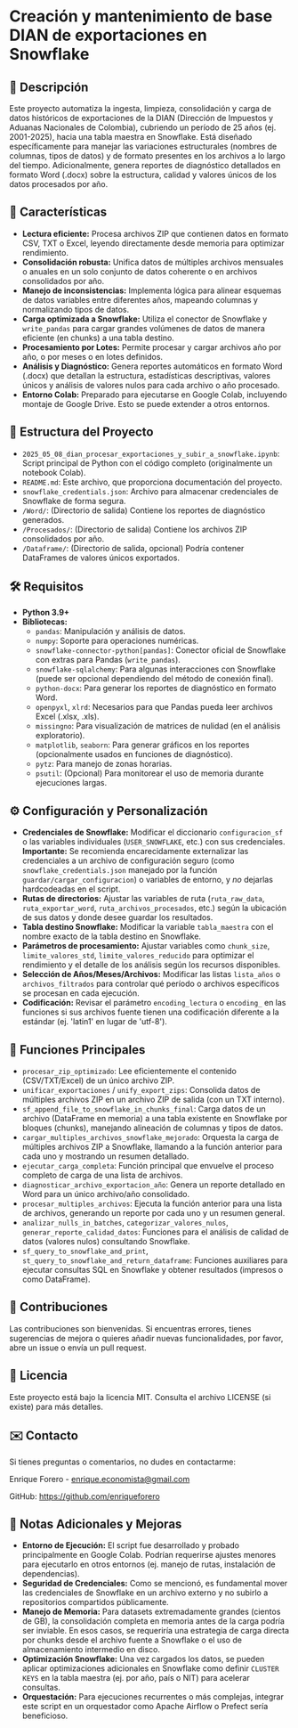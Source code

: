 # Creación y mantenimiento de base DIAN de exportaciones en Snowflake
## 📝 Descripción

Este proyecto automatiza la ingesta, limpieza, consolidación y carga de datos históricos de exportaciones de la DIAN (Dirección de Impuestos y Aduanas Nacionales de Colombia), cubriendo un período de 25 años (ej. 2001-2025), hacia una tabla maestra en Snowflake. Está diseñado específicamente para manejar las variaciones estructurales (nombres de columnas, tipos de datos) y de formato presentes en los archivos a lo largo del tiempo. Adicionalmente, genera reportes de diagnóstico detallados en formato Word (.docx) sobre la estructura, calidad y valores únicos de los datos procesados por año.

## 🌟 Características

*   **Lectura eficiente:** Procesa archivos ZIP que contienen datos en formato CSV, TXT o Excel, leyendo directamente desde memoria para optimizar rendimiento.
*   **Consolidación robusta:** Unifica datos de múltiples archivos mensuales o anuales en un solo conjunto de datos coherente o en archivos consolidados por año.
*   **Manejo de inconsistencias:** Implementa lógica para alinear esquemas de datos variables entre diferentes años, mapeando columnas y normalizando tipos de datos.
*   **Carga optimizada a Snowflake:** Utiliza el conector de Snowflake y `write_pandas` para cargar grandes volúmenes de datos de manera eficiente (en chunks) a una tabla destino.
*   **Procesamiento por Lotes:** Permite procesar y cargar archivos año por año, o por meses o en lotes definidos.
*   **Análisis y Diagnóstico:** Genera reportes automáticos en formato Word (.docx) que detallan la estructura, estadísticas descriptivas, valores únicos y análisis de valores nulos para cada archivo o año procesado.
*   **Entorno Colab:** Preparado para ejecutarse en Google Colab, incluyendo montaje de Google Drive. Esto se puede extender a otros entornos.

## 📁 Estructura del Proyecto

*   `2025_05_08_dian_procesar_exportaciones_y_subir_a_snowflake.ipynb`: Script principal de Python con el código completo (originalmente un notebook Colab).
*   `README.md`: Este archivo, que proporciona documentación del proyecto.
*   `snowflake_credentials.json`: Archivo para almacenar credenciales de Snowflake de forma segura.
*   `/Word/`: (Directorio de salida) Contiene los reportes de diagnóstico generados.
*   `/Procesados/`: (Directorio de salida) Contiene los archivos ZIP consolidados por año.
*   `/Dataframe/`: (Directorio de salida, opcional) Podría contener DataFrames de valores únicos exportados.

## 🛠️ Requisitos

*   **Python 3.9+**
*   **Bibliotecas:**
    *   `pandas`: Manipulación y análisis de datos.
    *   `numpy`: Soporte para operaciones numéricas.
    *   `snowflake-connector-python[pandas]`: Conector oficial de Snowflake con extras para Pandas (`write_pandas`).
    *   `snowflake-sqlalchemy`: Para algunas interacciones con Snowflake (puede ser opcional dependiendo del método de conexión final).
    *   `python-docx`: Para generar los reportes de diagnóstico en formato Word.
    *   `openpyxl`, `xlrd`: Necesarios para que Pandas pueda leer archivos Excel (.xlsx, .xls).
    *   `missingno`: Para visualización de matrices de nulidad (en el análisis exploratorio).
    *   `matplotlib`, `seaborn`: Para generar gráficos en los reportes (opcionalmente usados en funciones de diagnóstico).
    *   `pytz`: Para manejo de zonas horarias.
    *   `psutil`: (Opcional) Para monitorear el uso de memoria durante ejecuciones largas.

## ⚙️ Configuración y Personalización

*   **Credenciales de Snowflake:** Modificar el diccionario `configuracion_sf` o las variables individuales (`USER_SNOWFLAKE`, etc.) con sus credenciales. **Importante:** Se recomienda encarecidamente externalizar las credenciales a un archivo de configuración seguro (como `snowflake_credentials.json` manejado por la función `guardar/cargar_configuracion`) o variables de entorno, y *no* dejarlas hardcodeadas en el script.
*   **Rutas de directorios:** Ajustar las variables de ruta (`ruta_raw_data`, `ruta_exportar_word`, `ruta_archivos_procesados`, etc.) según la ubicación de sus datos y donde desee guardar los resultados.
*   **Tabla destino Snowflake:** Modificar la variable `tabla_maestra` con el nombre exacto de la tabla destino en Snowflake.
*   **Parámetros de procesamiento:** Ajustar variables como `chunk_size`, `limite_valores_std`, `limite_valores_reducido` para optimizar el rendimiento y el detalle de los análisis según los recursos disponibles.
*   **Selección de Años/Meses/Archivos:** Modificar las listas `lista_años` o `archivos_filtrados` para controlar qué período o archivos específicos se procesan en cada ejecución.
*   **Codificación:** Revisar el parámetro `encoding_lectura` o `encoding_` en las funciones si sus archivos fuente tienen una codificación diferente a la estándar (ej. 'latin1' en lugar de 'utf-8').

## 📝 Funciones Principales

*   `procesar_zip_optimizado`: Lee eficientemente el contenido (CSV/TXT/Excel) de un único archivo ZIP.
*   `unificar_exportaciones` / `unify_export_zips`: Consolida datos de múltiples archivos ZIP en un archivo ZIP de salida (con un TXT interno).
*   `sf_append_file_to_snowflake_in_chunks_final`: Carga datos de un archivo (DataFrame en memoria) a una tabla existente en Snowflake por bloques (chunks), manejando alineación de columnas y tipos de datos.
*   `cargar_multiples_archivos_snowflake_mejorado`: Orquesta la carga de múltiples archivos ZIP a Snowflake, llamando a la función anterior para cada uno y mostrando un resumen detallado.
*   `ejecutar_carga_completa`: Función principal que envuelve el proceso completo de carga de una lista de archivos.
*   `diagnosticar_archivo_exportacion_año`: Genera un reporte detallado en Word para un único archivo/año consolidado.
*   `procesar_multiples_archivos`: Ejecuta la función anterior para una lista de archivos, generando un reporte por cada uno y un resumen general.
*   `analizar_nulls_in_batches`, `categorizar_valores_nulos`, `generar_reporte_calidad_datos`: Funciones para el análisis de calidad de datos (valores nulos) consultando Snowflake.
*   `sf_query_to_snowflake_and_print`, `st_query_to_snowflake_and_return_dataframe`: Funciones auxiliares para ejecutar consultas SQL en Snowflake y obtener resultados (impresos o como DataFrame).

## 🤝 Contribuciones

Las contribuciones son bienvenidas. Si encuentras errores, tienes sugerencias de mejora o quieres añadir nuevas funcionalidades, por favor, abre un issue o envía un pull request.

## 📄 Licencia

Este proyecto está bajo la licencia MIT. Consulta el archivo LICENSE (si existe) para más detalles.

## ✉️ Contacto

Si tienes preguntas o comentarios, no dudes en contactarme:

Enrique Forero - enrique.economista@gmail.com

GitHub: https://github.com/enriqueforero

## 📝 Notas Adicionales y Mejoras

*   **Entorno de Ejecución:** El script fue desarrollado y probado principalmente en Google Colab. Podrían requerirse ajustes menores para ejecutarlo en otros entornos (ej. manejo de rutas, instalación de dependencias).
*   **Seguridad de Credenciales:** Como se mencionó, es fundamental mover las credenciales de Snowflake en un archivo externo y no subirlo a repositorios compartidos públicamente.
*   **Manejo de Memoria:** Para datasets extremadamente grandes (cientos de GB), la consolidación completa en memoria antes de la carga podría ser inviable. En esos casos, se requeriría una estrategia de carga directa por chunks desde el archivo fuente a Snowflake o el uso de almacenamiento intermedio en disco.
*   **Optimización Snowflake:** Una vez cargados los datos, se pueden aplicar optimizaciones adicionales en Snowflake como definir `CLUSTER KEYS` en la tabla maestra (ej. por año, país o NIT) para acelerar consultas.
*   **Orquestación:** Para ejecuciones recurrentes o más complejas, integrar este script en un orquestador como Apache Airflow o Prefect sería beneficioso.

